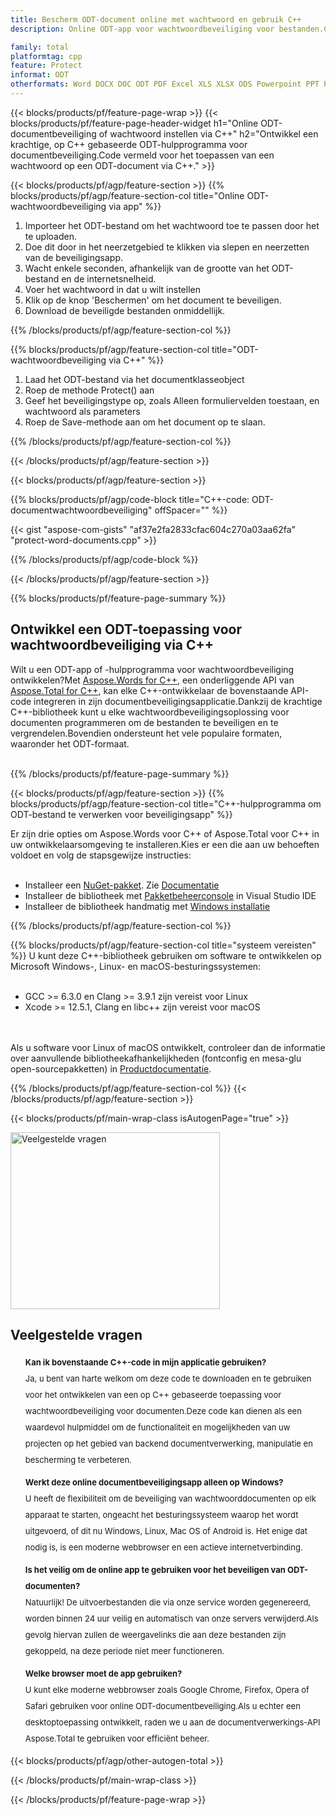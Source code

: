 ```yaml
---
title: Bescherm ODT-document online met wachtwoord en gebruik C++
description: Online ODT-app voor wachtwoordbeveiliging voor bestanden.C++ API-code om wachtwoordbeveiliging toe te passen op een ODT-document.

family: total
platformtag: cpp
feature: Protect
informat: ODT
otherformats: Word DOCX DOC ODT PDF Excel XLS XLSX ODS Powerpoint PPT PPTX ODP
---
```

{{< blocks/products/pf/feature-page-wrap >}}
{{< blocks/products/pf/feature-page-header-widget h1="Online ODT-documentbeveiliging of wachtwoord instellen via C++" h2="Ontwikkel een krachtige, op C++ gebaseerde ODT-hulpprogramma voor documentbeveiliging.Code vermeld voor het toepassen van een wachtwoord op een ODT-document via C++." >}}

{{< blocks/products/pf/agp/feature-section >}}
{{% blocks/products/pf/agp/feature-section-col title="Online ODT-wachtwoordbeveiliging via app" %}}

1. Importeer het ODT-bestand om het wachtwoord toe te passen door het te uploaden.
1. Doe dit door in het neerzetgebied te klikken via slepen en neerzetten van de beveiligingsapp.
1. Wacht enkele seconden, afhankelijk van de grootte van het ODT-bestand en de internetsnelheid.
1. Voer het wachtwoord in dat u wilt instellen
1. Klik op de knop 'Beschermen' om het document te beveiligen.
1. Download de beveiligde bestanden onmiddellijk.

{{% /blocks/products/pf/agp/feature-section-col %}}

{{% blocks/products/pf/agp/feature-section-col title="ODT-wachtwoordbeveiliging via C++" %}}
 
1. Laad het ODT-bestand via het documentklasseobject
1. Roep de methode Protect() aan
1. Geef het beveiligingstype op, zoals Alleen formuliervelden toestaan, en wachtwoord als parameters
1. Roep de Save-methode aan om het document op te slaan.

{{% /blocks/products/pf/agp/feature-section-col %}}

{{< /blocks/products/pf/agp/feature-section >}}

{{< blocks/products/pf/agp/feature-section >}}

{{% blocks/products/pf/agp/code-block title="C++-code: ODT-documentwachtwoordbeveiliging" offSpacer="" %}}

{{< gist "aspose-com-gists" "af37e2fa2833cfac604c270a03aa62fa" "protect-word-documents.cpp" >}}

{{% /blocks/products/pf/agp/code-block %}}

{{< /blocks/products/pf/agp/feature-section >}}

{{% blocks/products/pf/feature-page-summary %}}

<h2>Ontwikkel een ODT-toepassing voor wachtwoordbeveiliging via C++</h2>

Wilt u een ODT-app of -hulpprogramma voor wachtwoordbeveiliging ontwikkelen?Met [Aspose.Words for C++](https://products.aspose.com/words/cpp/), een onderliggende API van [Aspose.Total for C++](https://products.aspose.com/total/nl/cpp/), kan elke C++-ontwikkelaar de bovenstaande API-code integreren in zijn documentbeveiligingsapplicatie.Dankzij de krachtige C++-bibliotheek kunt u elke wachtwoordbeveiligingsoplossing voor documenten programmeren om de bestanden te beveiligen en te vergrendelen.Bovendien ondersteunt het vele populaire formaten, waaronder het ODT-formaat.<br /><br />

{{% /blocks/products/pf/feature-page-summary %}}

{{< blocks/products/pf/agp/feature-section >}}
{{% blocks/products/pf/agp/feature-section-col title="C++-hulpprogramma om ODT-bestand te verwerken voor beveiligingsapp" %}}

Er zijn drie opties om Aspose.Words voor C++ of Aspose.Total voor C++ in uw ontwikkelaarsomgeving te installeren.Kies er een die aan uw behoeften voldoet en volg de stapsgewijze instructies:<br /><br />

- Installeer een [NuGet-pakket](https://www.nuget.org/packages/Aspose.Words.Cpp/). Zie [Documentatie](https://docs.aspose.com/words/cpp/installation/#install-or-update-aspose-words-for-cpp-using-nuget)
- Installeer de bibliotheek met [Pakketbeheerconsole](https://docs.aspose.com/words/cpp/installation/#install-or-update-asposewords-using-package-manager-console) in Visual Studio IDE
- Installeer de bibliotheek handmatig met [Windows installatie](https://docs.aspose.com/words/cpp/installation/#install-asposewords-for-c-by%20hand)

{{% /blocks/products/pf/agp/feature-section-col %}}

{{% blocks/products/pf/agp/feature-section-col title="systeem vereisten" %}}
U kunt deze C++-bibliotheek gebruiken om software te ontwikkelen op Microsoft Windows-, Linux- en macOS-besturingssystemen:<br /><br />

- GCC >= 6.3.0 en Clang >= 3.9.1 zijn vereist voor Linux
- Xcode >= 12.5.1, Clang en libc++ zijn vereist voor macOS

<br /><br />
Als u software voor Linux of macOS ontwikkelt, controleer dan de informatie over aanvullende bibliotheekafhankelijkheden (fontconfig en mesa-glu open-sourcepakketten) in [Productdocumentatie](https://docs.aspose.com/words/cpp/system-requirements/).

{{% /blocks/products/pf/agp/feature-section-col %}}
{{< /blocks/products/pf/agp/feature-section >}}

{{< blocks/products/pf/main-wrap-class isAutogenPage="true" >}}

<style>.howtolist li{margin-right: 0!important;line-height: 26px;position: relative;margin-bottom: 10px;font-size: 13px;list-style-type: none;}</style>
<div class="col-md-12 tl bg-gray-dark howtolist section">
  <a class="anchor" name="faqpage"></a>
  <div class="container tl dflex" itemscope="" itemtype="https://schema.org/FAQPage">
      <div class="col-md-4 howtosectiongfx">
          <img class="social-panel-hide-on-mobile" src="https://www.groupdocs.cloud/templates/brand/images/groupdocs/conversion/groupdocs_conversion-brand.png" alt="Veelgestelde vragen" width="335" height="283">
      </div>
      <div class="howtosection col-md-8">
          <div>
              <h2>Veelgestelde vragen</h2>
              <ul>
                  <li itemscope="" itemprop="mainEntity" itemtype="https://schema.org/Question">
                      <div>
                          <span itemprop="name"><b>Kan ik bovenstaande C++-code in mijn applicatie gebruiken?</b></span>
                      </div>
                      <div itemscope="" itemprop="acceptedAnswer" itemtype="https://schema.org/Answer">
                          <span itemprop="text">Ja, u bent van harte welkom om deze code te downloaden en te gebruiken voor het ontwikkelen van een op C++ gebaseerde toepassing voor wachtwoordbeveiliging voor documenten.Deze code kan dienen als een waardevol hulpmiddel om de functionaliteit en mogelijkheden van uw projecten op het gebied van backend documentverwerking, manipulatie en bescherming te verbeteren.</span>
                      </div>
                  </li>
                  <li itemscope="" itemprop="mainEntity" itemtype="https://schema.org/Question">
                      <div>
                          <span itemprop="name"><b>Werkt deze online documentbeveiligingsapp alleen op Windows?</b></span>
                      </div>
                      <div itemscope="" itemprop="acceptedAnswer" itemtype="https://schema.org/Answer">
                          <span itemprop="text">U heeft de flexibiliteit om de beveiliging van wachtwoorddocumenten op elk apparaat te starten, ongeacht het besturingssysteem waarop het wordt uitgevoerd, of dit nu Windows, Linux, Mac OS of Android is. Het enige dat nodig is, is een moderne webbrowser en een actieve internetverbinding.</span>
                      </div>
                  </li>
                  <li itemscope="" itemprop="mainEntity" itemtype="https://schema.org/Question">
                      <div>
                          <span itemprop="name"><b>Is het veilig om de online app te gebruiken voor het beveiligen van ODT-documenten?</b></span>
                      </div>
                      <div itemscope="" itemprop="acceptedAnswer" itemtype="https://schema.org/Answer">
                          <span itemprop="text">Natuurlijk! De uitvoerbestanden die via onze service worden gegenereerd, worden binnen 24 uur veilig en automatisch van onze servers verwijderd.Als gevolg hiervan zullen de weergavelinks die aan deze bestanden zijn gekoppeld, na deze periode niet meer functioneren.</span>
                      </div>
                  </li>                 
                  <li itemscope="" itemprop="mainEntity" itemtype="https://schema.org/Question">
                      <div>
                          <span itemprop="name"><b>Welke browser moet de app gebruiken?</b></span>
                      </div>
                      <div itemscope="" itemprop="acceptedAnswer" itemtype="https://schema.org/Answer">
                          <span itemprop="text">U kunt elke moderne webbrowser zoals Google Chrome, Firefox, Opera of Safari gebruiken voor online ODT-documentbeveiliging.Als u echter een desktoptoepassing ontwikkelt, raden we u aan de documentverwerkings-API Aspose.Total te gebruiken voor efficiënt beheer.</span>
                      </div>
                  </li>
              </ul>
          </div>
      </div>
  </div>

{{< blocks/products/pf/agp/other-autogen-total >}}

{{< /blocks/products/pf/main-wrap-class >}}

{{< /blocks/products/pf/feature-page-wrap >}}